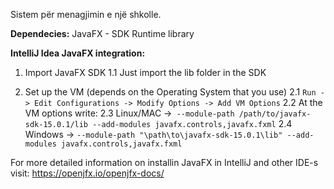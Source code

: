 Sistem për menagjimin e një shkolle.

**Dependecies:**
JavaFX - SDK Runtime library

**IntelliJ Idea JavaFX integration:**

1. Import JavaFX SDK
    1.1 Just import the lib folder in the SDK
   
2. Set up the VM (depends on the Operating System that you use)
    2.1 `Run -> Edit Configurations -> Modify Options -> Add VM Options`
    2.2 At the VM options write:
        2.3 Linux/MAC ->` --module-path /path/to/javafx-sdk-15.0.1/lib --add-modules javafx.controls,javafx.fxml`
        2.4 Windows -> `--module-path "\path\to\javafx-sdk-15.0.1\lib" --add-modules javafx.controls,javafx.fxml`


For more detailed information on installin JavaFX in IntelliJ and other IDE-s visit:   https://openjfx.io/openjfx-docs/


